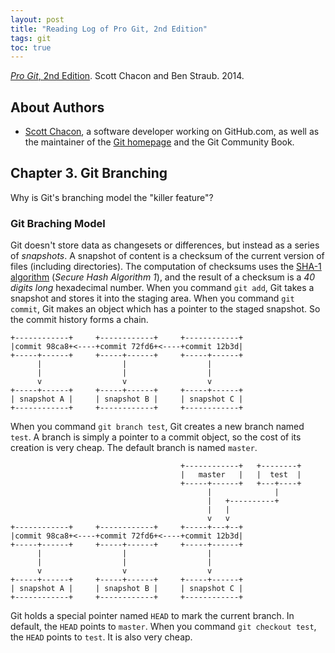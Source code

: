 ```yaml
---
layout: post
title: "Reading Log of Pro Git, 2nd Edition"
tags: git
toc: true
---
```


[*Pro Git*, 2nd Edition](https://git-scm.com/book/en/v2). Scott Chacon and Ben Straub. 2014.

## About Authors

- [Scott Chacon](https://scottchacon.com/), a software developer working on GitHub.com, as well as the maintainer of the [Git homepage](https://git-scm.com/) and the Git Community Book.

## Chapter 3. Git Branching

Why is Git's branching model the "killer feature"?

### Git Braching Model

Git doesn't store data as changesets or differences, but instead as a series of *snapshots*. A snapshot of content is a checksum of the current version of files (including directories). The computation of checksums uses the [SHA-1 algorithm](https://en.wikipedia.org/wiki/SHA-1) (*Secure Hash Algorithm 1*), and the result of a checksum is a *40 digits long* hexadecimal number. When you command `git add`, Git takes a snapshot and stores it into the staging area. When you command `git commit`, Git makes an object which has a pointer to the staged snapshot. So the commit history forms a chain.

```
+------------+     +------------+     +------------+
|commit 98ca8+<----+commit 72fd6+<----+commit 12b3d|
+-----+------+     +-----+------+     +-----+------+
      |                  |                  |
      |                  |                  |
      v                  v                  v
+-----+------+     +-----+------+     +-----+------+
| snapshot A |     | snapshot B |     | snapshot C |
+------------+     +------------+     +------------+
```

When you command `git branch test`, Git creates a new branch named `test`. A branch is simply a pointer to a commit object, so the cost of its creation is very cheap. The default branch is named `master`.

```
                                      +------------+   +--------+
                                      |   master   |   |  test  |
                                      +-----+------+   +---+----+
                                            |              |
                                            |   +----------+
                                            |   |
                                            v   v
+------------+     +------------+     +-----+---+--+
|commit 98ca8+<----+commit 72fd6+<----+commit 12b3d|
+-----+------+     +-----+------+     +-----+------+
      |                  |                  |
      |                  |                  |
      v                  v                  v
+-----+------+     +-----+------+     +-----+------+
| snapshot A |     | snapshot B |     | snapshot C |
+------------+     +------------+     +------------+
```

Git holds a special pointer named `HEAD` to mark the current branch. In default, the `HEAD` points to `master`. When you command `git checkout test`, the `HEAD` points to `test`. It is also very cheap.